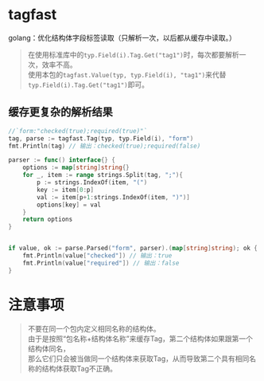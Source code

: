 tagfast
=======

golang：优化结构体字段标签读取（只解析一次，以后都从缓存中读取。）

> 在使用标准库中的`typ.Field(i).Tag.Get("tag1")`时，每次都要解析一次，效率不高。  
> 使用本包的`tagfast.Value(typ, typ.Field(i), "tag1")`来代替`typ.Field(i).Tag.Get("tag1")`即可。

## 缓存更复杂的解析结果
```go
//`form:"checked(true);required(true)"`
tag, parse := tagfast.Tag(typ, typ.Field(i), "form")
fmt.Println(tag) // 输出：checked(true);required(false)

parser := func() interface{} {
    options := map[string]string{}
    for _, item := range strings.Split(tag, ";"){
        p := strings.IndexOf(item, "(")
        key := item[0:p]
        val := item[p+1:strings.IndexOf(item, ")")]
        options[key] = val
    }
    return options
}


if value, ok := parse.Parsed("form", parser).(map[string]string); ok {
    fmt.Println(value["checked"]) // 输出：true
    fmt.Println(value["required"]) // 输出：false
}
```


注意事项
=======
> 不要在同一个包内定义相同名称的结构体。  
> 由于是按照“包名称+结构体名称”来缓存Tag，第二个结构体如果跟第一个结构体同名，  
> 那么它们只会被当做同一个结构体来获取Tag，从而导致第二个具有相同名称的结构体获取Tag不正确。
